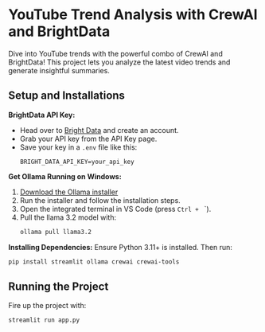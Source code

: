 
# YouTube Trend Analysis with CrewAI and BrightData

Dive into YouTube trends with the powerful combo of CrewAI and BrightData! This project lets you analyze the latest video trends and generate insightful summaries.

## Setup and Installations

**BrightData API Key:**
- Head over to [Bright Data](https://brdta.com/dailydoseofds) and create an account.
- Grab your API key from the API Key page.
- Save your key in a `.env` file like this:
  ```env
  BRIGHT_DATA_API_KEY=your_api_key
  ```

**Get Ollama Running on Windows:**
1. [Download the Ollama installer](https://ollama.com/download/OllamaSetup.exe) 
2. Run the installer and follow the installation steps.
3. Open the integrated terminal in VS Code (press `Ctrl + ` `).
4. Pull the llama 3.2 model with:
   ```sh
   ollama pull llama3.2
   ```

**Installing Dependencies:**
Ensure Python 3.11+ is installed. Then run:
```sh
pip install streamlit ollama crewai crewai-tools
```

## Running the Project

Fire up the project with:
```sh
streamlit run app.py
```
